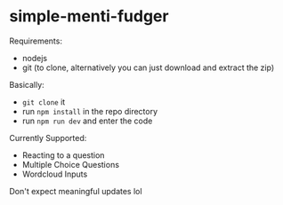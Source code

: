 # simple-menti-fudger

Requirements:

- nodejs
- git (to clone, alternatively you can just download and extract the zip)

Basically:

- `git clone` it
- run `npm install` in the repo directory
- run `npm run dev` and enter the code

Currently Supported:

- Reacting to a question
- Multiple Choice Questions
- Wordcloud Inputs

Don't expect meaningful updates lol
